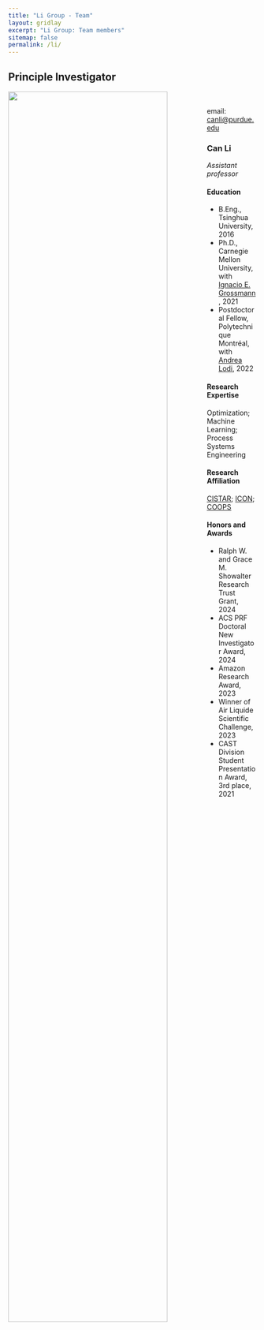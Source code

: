 ```yaml
---
title: "Li Group - Team"
layout: gridlay
excerpt: "Li Group: Team members"
sitemap: false
permalink: /li/
---
```


## Principle Investigator

  <div class="row">
<div class="col-sm-3">
<img src="{{ site.url }}{{ site.baseurl }}/images/teampic/Can_Li.jpg" class="img-responsive" width="80%" style="float: left" /><br />
<p>email:
 <a href="mailto:canli@purdue.edu">canli@purdue.edu</a>
 </p>
 <p>    <a href="https://twitter.com/Can__Li" target="_blank" class="icon"><i class="fab fa-twitter-square fa-2x"></i></a>
    <a href="https://scholar.google.com/citations?user=EkwNNlAAAAAJ&hl=en" target="_blank" class="icon"><i class="ai ai-google-scholar-square ai-2x"></i></a>
   <a href="/images/CV/CV_CanLi.pdf" target="_blank" class="icon"><i class="ai ai-cv-square ai-2x"></i></a></p>
</div>
<div class="col-sm-9">

  <h3>Can Li</h3>
   <i> Assistant professor</i>
   <h4>Education</h4>
   <ul style="overflow: hidden">
   <li>B.Eng., Tsinghua University, 2016</li>
 <li>Ph.D., Carnegie Mellon University, with <a href="http://egon.cheme.cmu.edu/" target="_blank">Ignacio E. Grossmann</a>, 2021</li>
 <li>Postdoctoral Fellow, Polytechnique Montréal, with <a href="https://www.gerad.ca/en/people/andrea-lodi" target="_blank">Andrea Lodi</a>, 2022</li>
</ul>
<h4>Research Expertise</h4> Optimization; Machine Learning; Process Systems Engineering <br />
<h4>Research Affiliation</h4> <a href="https://cistar.us/about-cistar"  target="_blank"> CISTAR</a>; <a href="https://engineering.purdue.edu/ICON"  target="_blank"> ICON</a>;<a href="https://engineering.purdue.edu/COOPS"  target="_blank"> COOPS</a>  <br />

   
<h4>Honors and Awards</h4>
<ul style="overflow: hidden">
<li>Ralph W. and Grace M. Showalter Research Trust Grant, 2024</li>
<li>ACS PRF Doctoral New Investigator Award, 2024</li>
<li>Amazon Research Award, 2023</li>
<li>Winner of Air Liquide Scientific Challenge, 2023</li>
<li>CAST Division Student Presentation Award, 3rd place, 2021</li>
</ul> 
</div>  </div>  
 

